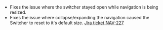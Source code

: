 - Fixes the issue where the switcher stayed open while navigation is being resized. 
- Fixes the issue where collapse/expanding the navigation caused the Switcher to reset to it's default size.
[Jira ticket NAV-227](https://product-fabric.atlassian.net/browse/NAV-227)